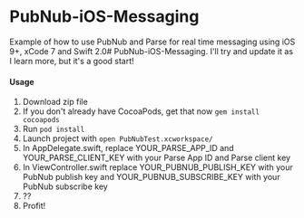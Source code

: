 # PubNub-iOS-Messaging
Example of how to use PubNub and Parse for real time messaging using iOS 9+, xCode 7 and Swift 2.0# PubNub-iOS-Messaging.  I'll try and update it as I learn more, but it's a good start!

#### Usage
1. Download zip file
2. If you don't already have CocoaPods, get that now ``gem install cocoapods``
3. Run ``pod install``
4. Launch project with ``open PubNubTest.xcworkspace/``
5. In AppDelegate.swift, replace YOUR_PARSE_APP_ID and YOUR_PARSE_CLIENT_KEY with your Parse App ID and Parse client key
6. In ViewController.swift replace YOUR_PUBNUB_PUBLISH_KEY with your PubNub publish key and YOUR_PUBNUB_SUBSCRIBE_KEY with your PubNub subscribe key
7. ??
8. Profit!
